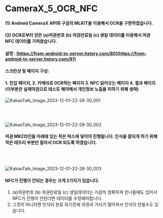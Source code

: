 # CameraX_5_OCR_NFC

#### (1) Android CameraX API와 구글의 MLKIT을 이용해서 OCR을 구현하였습니다. 
#### (2) OCR로부터 얻은 (a)여권번호 (b) 여권만료일 (c) 생일 데이터를 이용해서 여권 NFC 데이터를 가져왔습니다.

#### 설명 : [https://from-android-to-server.tistory.com/80](https://from-android-to-server.tistory.com/81)

#### 스크린샷 및 페이지 구성:

#### 1. 진입 페이지, 2. 카메라로 OCR하는 페이지 3. NFC 읽어오는 페이지 4. 결과 페이지 (이부분은 실제여권으로 테스트 해야해서 개인정보 노출을 피하기 위해 생략)

![KakaoTalk_Image_2023-12-01-22-28-30_001](https://github.com/tvroom88/AIO_Android_Kotlin_Support_Material/assets/4710854/30613e1f-96a1-4c65-aca2-78a81c8c2b62)

<br/> <br/> 

![KakaoTalk_Image_2023-12-01-22-28-30_002](https://github.com/tvroom88/AIO_Android_Kotlin_Support_Material/assets/4710854/4b230cbf-b87c-43cc-b7ba-58599fe6631c)

#### 여권 MRZ라인을 아래에 있는 작은 박스에 넣어야 진행됩니다. 인식을 잘되게 하기 위해 작은 테두리 부분만 잘라서 OCR 되도록 하였습니다.
<br/> <br/> 

![KakaoTalk_Image_2023-12-01-22-28-30_003](https://github.com/tvroom88/AIO_Android_Kotlin_Support_Material/assets/4710854/30127315-bf36-47e2-978c-ce9084fd48ba)

#### NFC가 진행이 안되는 경우는 크게 2가지가 있습니다.
1. (a)여권번호 (b) 여권만료일 (c) 생일데이터는 가끔씩 정확하게 안나올때도 있어서 NFC가 진행이 안된다면 데이터를 수정해야합니다.
2. 그것이 아니라면 인식이 완료 되기전에 여권과 거리가 멀어져서 인식이 안될수도 있습니다.
